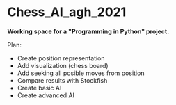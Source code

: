 # Chess_AI_agh_2021
**Working space for a "Programming in Python" project.**

Plan:
- Create position representation
- Add visualization (chess board)
- Add seeking all posible moves from position
- Compare results with Stockfish
- Create basic AI
- Create advanced AI
